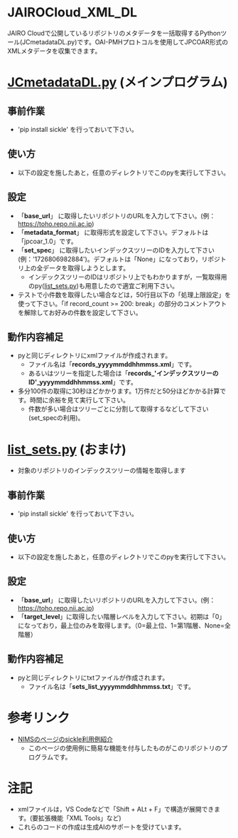 # JAIROCloud_XML_DL
JAIRO Cloudで公開しているリポジトリのメタデータを一括取得するPythonツール(JCmetadataDL.py)です。OAI-PMHプロトコルを使用してJPCOAR形式のXMLメタデータを収集できます。

# [JCmetadataDL.py](https://github.com/hellboy84/JAIROCloud_XML_DL/blob/main/JCmetadataDL.py) (メインプログラム)
## 事前作業
- 'pip install sickle'  を行っておいて下さい。
## 使い方
- 以下の設定を施したあと，任意のディレクトリでこのpyを実行して下さい。
## 設定
- 「**base_url**」 に取得したいリポジトリのURLを入力して下さい。(例：https://toho.repo.nii.ac.jp)
- 「**metadata_format**」 に取得形式を設定して下さい。デフォルトは「jpcoar_1.0」です。
- 「**set_spec**」 に取得したいインデックスツリーのIDを入力して下さい(例：'1726806982884')。デフォルトは「None」になっており，リポジトリ上の全データを取得しようとします。
  - インデックスツリーのIDはリポジトリ上でもわかりますが，一覧取得用のpy([list_sets.py](https://github.com/hellboy84/JAIROCloud_XML_DL/blob/main/list_sets.py))も用意したので適宜ご利用下さい。
- テストで小件数を取得したい場合などは，50行目以下の「処理上限設定」を使って下さい。「if record_count >= 200: break」の部分のコメントアウトを解除してお好みの件数を設定して下さい。
## 動作内容補足
- pyと同じディレクトリにxmlファイルが作成されます。
  - ファイル名は「**records_yyyymmddhhmmss.xml**」です。
  - あるいはツリーを指定した場合は「**records_'インデックスツリーのID'_yyyymmddhhmmss.xml**」です。
- 多分100件の取得に30秒ほどかかります。1万件だと50分ほどかかる計算です。時間に余裕を見て実行して下さい。
  - 件数が多い場合はツリーごとに分割して取得するなどして下さい(set_specの利用)。

# [list_sets.py](https://github.com/hellboy84/JAIROCloud_XML_DL/blob/main/list_sets.py) (おまけ)
- 対象のリポジトリのインデックスツリーの情報を取得します
## 事前作業
- 'pip install sickle'  を行っておいて下さい。
## 使い方
- 以下の設定を施したあと，任意のディレクトリでこのpyを実行して下さい。
## 設定
- 「**base_url**」 に取得したいリポジトリのURLを入力して下さい。(例：https://toho.repo.nii.ac.jp)
- 「**target_level**」に取得したい階層レベルを入力して下さい。初期は「0」になっており，最上位のみを取得します。（0=最上位、1=第1階層、None=全階層）
## 動作内容補足
- pyと同じディレクトリにtxtファイルが作成されます。
  - ファイル名は「**sets_list_yyyymmddhhmmss.txt**」です。

# 参考リンク
- [NIMSのページのsickle利用例紹介](https://dice.nims.go.jp/services/MDR/manual/html/api.html#bulk-metadata-download)
  - このページの使用例に簡易な機能を付与したものがこのリポジトリのプログラムです。

# 注記
- xmlファイルは，VS Codeなどで「Shift + ALt + F」で構造が展開できます。(要拡張機能「XML Tools」など)
- これらのコードの作成は生成AIのサポートを受けています。 

